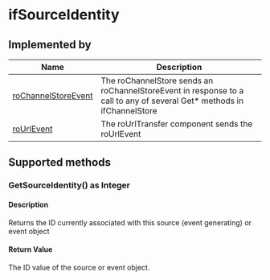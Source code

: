 ifSourceIdentity
================

Implemented by
--------------

| Name | Description |
| --- | --- |
| [roChannelStoreEvent](/docs/references/brightscript/events/rochannelstoreevent.md "roChannelStoreEvent") | The roChannelStore sends an roChannelStoreEvent in response to a call to any of several Get\* methods in ifChannelStore |
| [roUrlEvent](/docs/references/brightscript/events/rourlevent.md "roUrlEvent") | The roUrlTransfer component sends the roUrlEvent |

Supported methods
-----------------

### GetSourceIdentity() as Integer

#### Description

Returns the ID currently associated with this source (event generating) or event object

#### Return Value

The ID value of the source or event object.